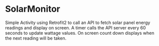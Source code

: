 # SolarMonitor

Simple Activity using Retrofit2 to call an API to fetch solar panel energy readings and display on screen. 
A timer calls the API server every 60 seconds to update wattage values. On screen count down displays when the 
next reading will be taken.

